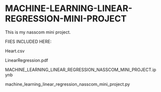 # MACHINE-LEARNING-LINEAR-REGRESSION-MINI-PROJECT
This is my nasscom mini project.

FIlES INCLUDED HERE:

Heart.csv

LinearRegression.pdf

MACHINE_LEARNING_LINEAR_REGRESSION_NASSCOM_MINI_PROJECT.ipynb

machine_learning_linear_regression_nasscom_mini_project.py

